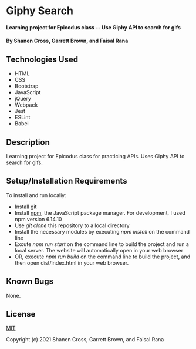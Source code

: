 # Giphy Search

#### Learning project for Epicodus class -- Use Giphy API to search for gifs

#### By Shanen Cross, Garrett Brown, and Faisal Rana

## Technologies Used

* HTML
* CSS
* Bootstrap
* JavaScript
* jQuery
* Webpack
* Jest
* ESLint
* Babel

## Description

Learning project for Epicodus class for practicing APIs. Uses Giphy API to search for gifs.

## Setup/Installation Requirements

To install and run locally:
* Install git
* Install [npm](https://www.npmjs.com/), the JavaScript package manager. For development, I used npm version 6.14.10
* Use _git clone_ this repository to a local directory
* Install the necessary modules by executing _npm install_ on the command line
* Excute _npm run start_ on the command line to build the project and run a local server. The website will automatically open in your web browser
* OR, execute _npm run build_ on the command line to build the project, and then open dist/index.html in your web browser.

## Known Bugs

None.

## License

[MIT](LICENSE)

Copyright (c) 2021 Shanen Cross, Garrett Brown, and Faisal Rana